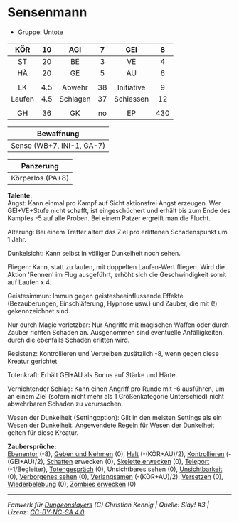 # Sensenmann  
- Gruppe: Untote  

| KÖR | 10 | AGI | 7 | GEI | 8 |
| :-: | :-: | :-: | :-: | :-: | :-: |
| ST | 20 | BE | 3 | VE | 4 |
| HÄ | 20 | GE | 5 | AU | 6 |
|  |
| LK | 4.5 | Abwehr | 38 | Initiative | 9 |
| Laufen | 4.5 | Schlagen | 37 | Schiessen | 12 |
|  |
| GH | 36 | GK | no | EP | 430 |

| Bewaffnung |
| --- |
| Sense (WB+7, INI-1, GA-7) |


| Panzerung |
| --- |
| Körperlos (PA+8) |


**Talente:**  
Angst: Kann einmal pro Kampf auf Sicht aktionsfrei Angst erzeugen. Wer GEI+VE+Stufe nicht schafft, ist eingeschüchert und erhält bis zum Ende des Kampfes -5 auf alle Proben. Bei einem Patzer ergreift man die Flucht.

Alterung: Bei einem Treffer altert das Ziel pro erlittenen Schadenspunkt um 1 Jahr.

Dunkelsicht: Kann selbst in völliger Dunkelheit noch sehen.

Fliegen: Kann, statt zu laufen, mit doppelten Laufen-Wert fliegen. Wird die Aktion 'Rennen' im Flug ausgeführt, erhöht sich die Geschwindigkeit somit auf Laufen x 4.

Geistesimmun: Immun gegen geistesbeeinflussende Effekte (Bezauberungen, Einschläferung, Hypnose usw.) und Zauber, die mit (!) gekennzeichnet sind.

Nur durch Magie verletzbar: Nur Angriffe mit magischen Waffen oder durch Zauber richten Schaden an. Ausgenommen sind eventuelle Anfälligkeiten, durch die ebenfalls Schaden erlitten wird.

Resistenz: Kontrollieren und Vertreiben zusätzlich -8, wenn gegen diese Kreatur gerichtet

Totenkraft: Erhält GEI+AU als Bonus auf Stärke und Härte.

Vernichtender Schlag: Kann einen Angriff pro Runde mit -6 ausführen, um an einem  Ziel (sofern nicht mehr als 1  Größenkategorie Unterschied) nicht abwehrbaren Schaden zu verursachen.

Wesen der Dunkelheit (Settingoption): Gilt in den meisten Settings als ein Wesen der Dunkelheit. Angewendete Regeln für Wesen der Dunkelheit gelten für diese Kreatur.


**Zaubersprüche:**  
[Ebenentor](/grw/zauber/ebenentor.md) (-8), [Geben und Nehmen](/grw/zauber/geben-und-nehmen.md) (0), [Halt](/grw/zauber/halt.md) (-(KÖR+AU)/2), [Kontrollieren](/grw/zauber/kontrollieren.md) (-(GEI+AU)/2), [Schatten](/grw/zauber/schatten.md) erwecken (0), [Skelette erwecken](/grw/zauber/skelette-erwecken.md) (0), [Teleport](/grw/zauber/teleport.md) (-1/Begleiter), [Totengespräch](/grw/zauber/totengespraech.md) (0), Unsichtbares sehen (0), [Unsichtbarkeit](/grw/zauber/unsichtbarkeit.md) (0), [Verborgenes sehen](/grw/zauber/verborgenes-sehen.md) (0), [Verlangsamen](/grw/zauber/verlangsamen.md) (-(KÖR+AU)/2), [Versetzen](/grw/zauber/versetzen.md) (0), [Wiederbelebung](/grw/zauber/wiederbelebung.md) (0), [Zombies erwecken](/grw/zauber/zombies-erwecken.md) (0)




___
*Fanwerk für [Dungeonslayers](https://www.dungeonslayers.net/) (C) Christian Kennig | Quelle: Slay! #3 | Lizenz: [CC-BY-NC-SA 4.0](https://creativecommons.org/licenses/by-nc-sa/4.0/deed.de)*